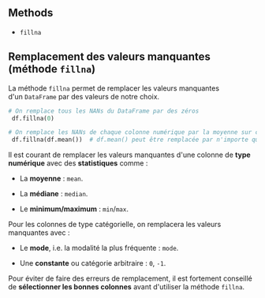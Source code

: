 ## Methods 

- `fillna`

## Remplacement des valeurs manquantes (méthode `fillna`)

La méthode `fillna` permet de remplacer les valeurs manquantes d'un `DataFrame` par des valeurs de notre choix.

```python
# On remplace tous les NANs du DataFrame par des zéros
 df.fillna(0) 

# On remplace les NANs de chaque colonne numérique par la moyenne sur cette colonne
 df.fillna(df.mean())  # df.mean() peut être remplacée par n'importe quelle méthode statistique.
```

Il est courant de remplacer les valeurs manquantes d'une colonne de **type numérique** avec des **statistiques** comme :

- La **moyenne** : `mean`.

- La **médiane** : `median`.

- Le **minimum/maximum** : `min`/`max`.

Pour les colonnes de type catégorielle, on remplacera les valeurs manquantes avec :

- Le **mode**, i.e. la modalité la plus fréquente : `mode`.

- Une **constante** ou catégorie arbitraire : `0`, `-1`.

Pour éviter de faire des erreurs de remplacement, il est fortement conseillé de **sélectionner les bonnes colonnes** avant d'utiliser la méthode `fillna`.